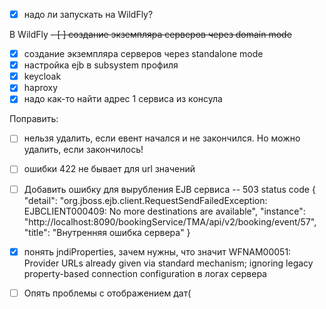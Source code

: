 - [x] надо ли запускать на WildFly?





В WildFly
~~- [ ] создание экземпляра серверов через domain mode~~
- [x] создание экземпляра серверов через standalone mode
- [x] настройка ejb в subsystem профиля
- [x] keycloak
- [x] haproxy
- [x] надо как-то найти адрес 1 сервиса из консула

Поправить:
- [ ] нельзя удалить, если евент начался и не закончился. Но можно удалить, если закончилось!
- [ ] ошибки 422 не бывает для url значений 
- [ ] Добавить ошибку для вырубления EJB сервиса -- 503 status code
  {
  "detail": "org.jboss.ejb.client.RequestSendFailedException: EJBCLIENT000409: No more destinations are available",
  "instance": "http://localhost:8090/bookingService/TMA/api/v2/booking/event/57",
  "title": "Внутренняя ошибка сервера"
  }
- [x] понять jndiProperties, зачем нужны, что значит  WFNAM00051: Provider URLs already given via standard mechanism; ignoring legacy property-based connection configuration в логах сервера


- [ ] Опять проблемы с отображением дат(